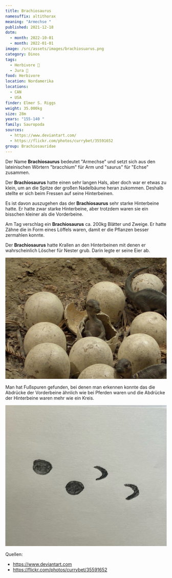 ```yaml
---
title: Brachiosaurus
namesuffix: altithorax
meaning: "Armechse "
published: 2021-12-18
dotm:
  - month: 2022-10-01
  - month: 2022-01-01
image: /src/assets/images/brachiosuarus.png
category: Dinos
tags:
  - Herbivore 🌿
  - Jura 🦴
food: Herbivore
location: Nordamerika
locations:
  - CAN
  - USA
finder: Elmer S. Riggs
weight: 35.000kg
size: 28m
years: "155-140 "
family: Sauropoda
sources:
  - https://www.deviantart.com/
  - https://flickr.com/photos/currybet/35591652
group: Brachiosauridae
---
```

Der Name **Brachiosaurus** bedeutet "Armechse" und setzt sich aus den lateinischen Wörtern "bracchium" für Arm und "saurus" für "Echse" zusammen.

Der **Brachiosaurus** hatte einen sehr langen Hals, aber doch war er etwas zu klein, um an die Spitze der großen Nadelbäume heran zukommen. Deshalb stellte er sich beim Fressen auf seine Hinterbeinen.

Es ist davon auszugehen das der **Brachiosaurus** sehr starke Hinterbeine hatte. Er hatte zwar starke Hinterbeine, aber trotzdem waren sie ein bisschen kleiner als die Vorderbeine.

Am Tag verschlag ein **Brachiosaurus** ca. 200kg Blätter und Zweige. Er hatte Zähne die in Form eines Löffels waren, damit er die Pflanzen besser zermahlen konnte.

Der **Brachiosaurus** hatte Krallen an den Hinterbeinen mit denen er wahrscheinlich Löscher für Nester grub. Darin legte er seine Eier ab.

![Brachiosaurusnest](/src/assets/images/brachio-nest.jpg)

Man hat Fußspuren gefunden, bei denen man erkennen konnte das die Abdrücke der Vorderbeine ähnlich wie bei Pferden waren und die Abdrücke der Hinterbeine waren mehr wie ein Kreis.

![Fußabtrücke](/src/assets/images/image0.jpeg)

Quellen:

* <https://www.deviantart.com>
* <https://flickr.com/photos/currybet/35591652>
